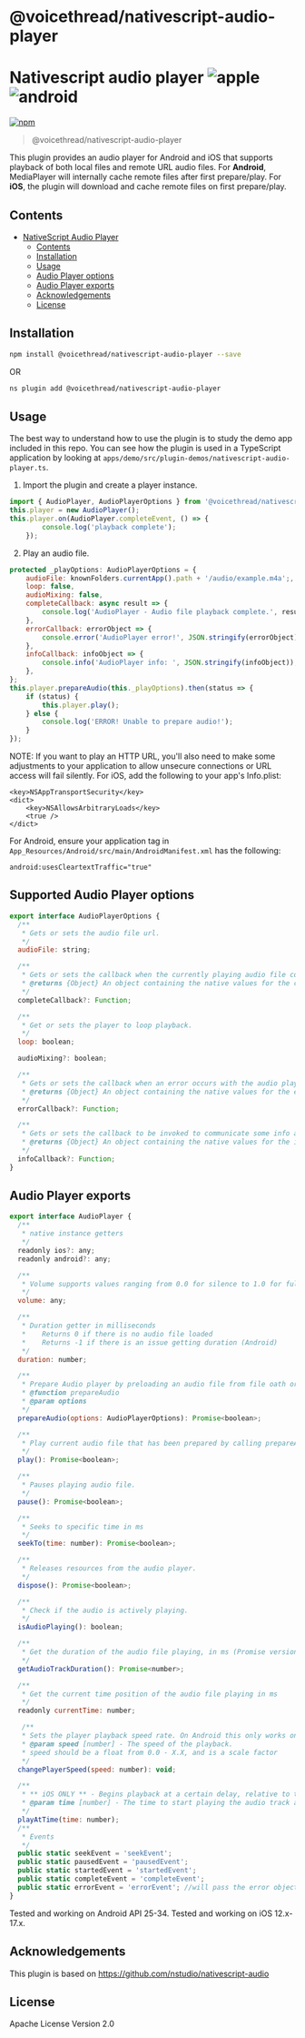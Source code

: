 # @voicethread/nativescript-audio-player

# Nativescript audio player ![apple](https://cdn3.iconfinder.com/data/icons/picons-social/57/16-apple-32.png) ![android](https://cdn4.iconfinder.com/data/icons/logos-3/228/android-32.png)

[![npm](https://img.shields.io/npm/v/@voicethread/nativescript-audio-player?style=flat-square)](https://www.npmjs.com/package/@voicethread/nativescript-audio-player)

> @voicethread/nativescript-audio-player

This plugin provides an audio player for Android and iOS that supports playback of both local files and remote URL audio files.  For  **Android**,  MediaPlayer will internally cache remote files after first prepare/play. For **iOS**, the plugin will download and cache remote files on first prepare/play. 

## Contents

- [NativeScript Audio Player](#nativescript-audio-player)
  - [Contents](#contents)
  - [Installation](#installation)
  - [Usage](#usage)
  - [Audio Player options](#supported-audio-player-options)
  - [Audio Player exports](#Audio-Player-exports) 
  - [Acknowledgements](#acknowledgements)
  - [License](#license)

## Installation

```bash
npm install @voicethread/nativescript-audio-player --save
```

OR 

```bash
ns plugin add @voicethread/nativescript-audio-player
```

## Usage

The best way to understand how to use the plugin is to study the demo app included in this repo. You can see how the plugin is used in a TypeScript application by looking at `apps/demo/src/plugin-demos/nativescript-audio-player.ts`.


1. Import the plugin and create a player instance.
```javascript
import { AudioPlayer, AudioPlayerOptions } from '@voicethread/nativescript-audio-player';
this.player = new AudioPlayer();
this.player.on(AudioPlayer.completeEvent, () => {
        console.log('playback complete');
    });
```

2. Play an audio file.
```javascript 
protected _playOptions: AudioPlayerOptions = {
    audioFile: knownFolders.currentApp().path + '/audio/example.m4a';,
    loop: false,
    audioMixing: false,
    completeCallback: async result => {
        console.log('AudioPlayer - Audio file playback complete.', result);
    },
    errorCallback: errorObject => {
        console.error('AudioPlayer error!', JSON.stringify(errorObject));
    },
    infoCallback: infoObject => {
        console.info('AudioPlayer info: ', JSON.stringify(infoObject));
    },
};
this.player.prepareAudio(this._playOptions).then(status => {
    if (status) {    
        this.player.play();    
    } else {
        console.log('ERROR! Unable to prepare audio!');
    }
});
```

NOTE: If you want to play an HTTP URL, you'll also need to make some adjustments to your application to allow unsecure connections or URL access will fail silently. 
For iOS, add the following to your app's Info.plist:
```
<key>NSAppTransportSecurity</key>  
<dict>  
    <key>NSAllowsArbitraryLoads</key>
    <true />  
</dict>
```

For Android, ensure your application tag in `App_Resources/Android/src/main/AndroidManifest.xml` has the following:

```
android:usesCleartextTraffic="true"
```

## Supported Audio Player options
```javascript 
export interface AudioPlayerOptions {
  /**
   * Gets or sets the audio file url.
   */
  audioFile: string;

  /**
   * Gets or sets the callback when the currently playing audio file completes.
   * @returns {Object} An object containing the native values for the callback.
   */
  completeCallback?: Function;

  /**
   * Get or sets the player to loop playback.
   */
  loop: boolean;

  audioMixing?: boolean;

  /**
   * Gets or sets the callback when an error occurs with the audio player.
   * @returns {Object} An object containing the native values for the error callback.
   */
  errorCallback?: Function;

  /**
   * Gets or sets the callback to be invoked to communicate some info and/or warning about the media or its playback.
   * @returns {Object} An object containing the native values for the info callback.
   */
  infoCallback?: Function;
}
```

## Audio Player exports

```javascript 
export interface AudioPlayer {
  /**
   * native instance getters
   */
  readonly ios?: any;
  readonly android?: any;

  /**
   * Volume supports values ranging from 0.0 for silence to 1.0 for full volume
   */
  volume: any;

  /**
   * Duration getter in milliseconds
   *    Returns 0 if there is no audio file loaded
   *    Returns -1 if there is an issue getting duration (Android)
   */
  duration: number;

  /**
   * Prepare Audio player by preloading an audio file from file oath or URL
   * @function prepareAudio
   * @param options
   */
  prepareAudio(options: AudioPlayerOptions): Promise<boolean>;

  /**
   * Play current audio file that has been prepared by calling prepareAudio(options)
   */
  play(): Promise<boolean>;

  /**
   * Pauses playing audio file.
   */
  pause(): Promise<boolean>;

  /**
   * Seeks to specific time in ms
   */
  seekTo(time: number): Promise<boolean>;

  /**
   * Releases resources from the audio player.
   */
  dispose(): Promise<boolean>;

  /**
   * Check if the audio is actively playing.
   */
  isAudioPlaying(): boolean;

  /**
   * Get the duration of the audio file playing, in ms (Promise version of duration property getter)
   */
  getAudioTrackDuration(): Promise<number>;

  /**
   * Get the current time position of the audio file playing in ms
   */
  readonly currentTime: number;

   /**
   * Sets the player playback speed rate. On Android this only works on API 23+.
   * @param speed [number] - The speed of the playback.
   * speed should be a float from 0.0 - X.X, and is a scale factor
   */
  changePlayerSpeed(speed: number): void;

  /**
   * ** iOS ONLY ** - Begins playback at a certain delay, relative to the current playback time.
   * @param time [number] - The time to start playing the audio track at.
   */
  playAtTime(time: number);
  /**
   * Events
   */
  public static seekEvent = 'seekEvent';
  public static pausedEvent = 'pausedEvent';
  public static startedEvent = 'startedEvent';
  public static completeEvent = 'completeEvent';
  public static errorEvent = 'errorEvent'; //will pass the error object
}
```

Tested and working on Android API 25-34.
Tested and working on iOS 12.x-17.x. 

## Acknowledgements

This plugin is based on https://github.com/nstudio/nativescript-audio


## License

Apache License Version 2.0
